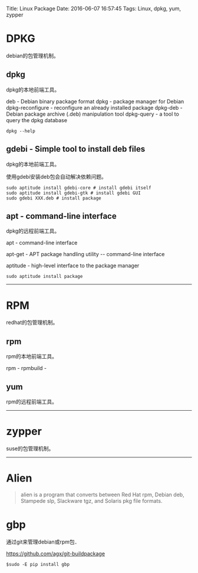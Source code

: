 Title: Linux Package
Date: 2016-06-07 16:57:45
Tags: Linux, dpkg, yum, zypper



# DPKG

debian的包管理机制。

## dpkg

dpkg的本地前端工具。

deb - Debian binary package format
dpkg - package manager for Debian
dpkg-reconfigure - reconfigure an already installed package
dpkg-deb - Debian package archive (.deb) manipulation tool
dpkg-query - a tool to query the dpkg database

    dpkg --help

## gdebi - Simple tool to install deb files

dpkg的本地前端工具。

使用gdebi安装deb包会自动解决依赖问题。

    sudo aptitude install gdebi-core # install gdebi itself
    sudo aptitude install gdebi-gtk # install gdebi GUI
    sudo gdebi XXX.deb # install package

## apt - command-line interface

dpkg的远程前端工具。

apt - command-line interface

apt-get - APT package handling utility -- command-line interface

aptitude - high-level interface to the package manager

    sudo aptitude install package

***

# RPM

redhat的包管理机制。

## rpm

rpm的本地前端工具。

rpm -
rpmbuild -

## yum

rpm的远程前端工具。

***

# zypper

suse的包管理机制。

***

# Alien

> alien is a program that converts between Red Hat rpm, Debian deb, Stampede slp, Slackware tgz, and Solaris pkg file formats.

# gbp

通过git来管理debian或rpm包．

<https://github.com/agx/git-buildpackage>

    $sudo -E pip install gbp
